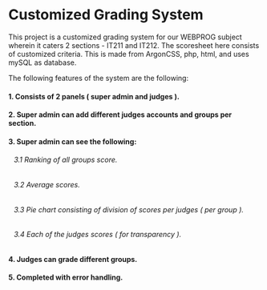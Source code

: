 # Customized Grading System
This project is a customized grading system for our WEBPROG subject wherein it caters 2 sections - IT211 and IT212. The scoresheet here consists of customized criteria.
This is made from ArgonCSS, php, html, and uses mySQL as database.

The following features of the system are the following:
#### 1. Consists of 2 panels ( super admin and judges ).
#### 2. Super admin can add different judges accounts and groups per section.
#### 3. Super admin can see the following:
###### &ensp; 3.1 Ranking of all groups score.
###### &ensp; 3.2 Average scores.
###### &ensp; 3.3 Pie chart consisting of division of scores per judges ( per group ).
###### &ensp; 3.4 Each of the judges scores ( for transparency ).
 
#### 4. Judges can grade different groups.
#### 5. Completed with error handling.



